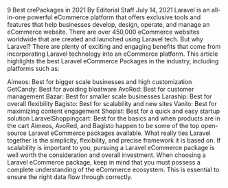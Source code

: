 9 Best crePackages in 2021
By
Editorial Staff
July 14, 2021
Laravel is an all-in-one powerful eCommerce platform that offers exclusive tools and features that help businesses develop, design, operate, and manage an eCommerce website. There are over 450,000 eCommerce websites worldwide that are created and launched using Laravel tech. But why Laravel? There are plenty of exciting and engaging benefits that come from incorporating Laravel technology into an eCommerce platform. This article highlights the best Laravel eCommerce Packages in the industry, including platforms such as:


Aimeos: Best for bigger scale businesses and high customization
GetCandy: Best for avoiding bloatware
AvoRed: Best for customer management
Bazar: Best for smaller scale businesses
Laraship: Best for overall flexibility
Bagisto: Best for scalability and new sites
Vanilo: Best for maximizing content engagement
Shopist: Best for a quick and easy startup solution
LaravelShoppingcart: Best for the basics and when products are in the cart
Aimeos, AvoRed, and Bagisto happen to be some of the top open-source Laravel eCommerce packages available. What really ties Laravel together is the simplicity, flexibility, and precise framework it is based on. If scalability is important to you, pursuing a Laravel eCommerce package is well worth the consideration and overall investment. When choosing a Laravel eCommerce package, keep in mind that you must possess a complete understanding of the eCommerce ecosystem. This is essential to ensure the right data flow through correctly.